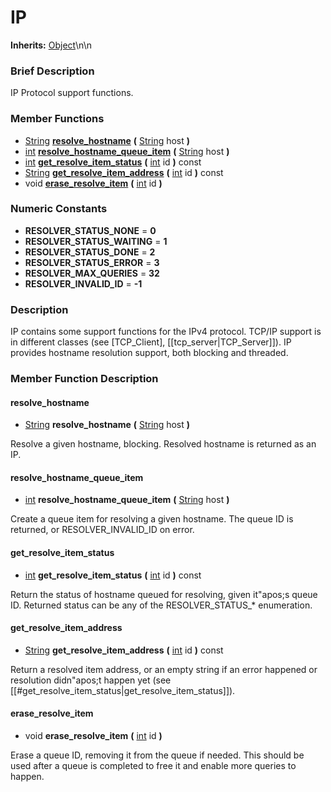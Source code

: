 #  IP  
**Inherits:** [Object](class_object)\\n\\n
###  Brief Description  
IP Protocol support functions.

###  Member Functions 
  * [String](class_string)  **[resolve_hostname](#resolve_hostname)**  **(** [String](class_string) host  **)**
  * [int](class_int)  **[resolve_hostname_queue_item](#resolve_hostname_queue_item)**  **(** [String](class_string) host  **)**
  * [int](class_int)  **[get_resolve_item_status](#get_resolve_item_status)**  **(** [int](class_int) id  **)** const
  * [String](class_string)  **[get_resolve_item_address](#get_resolve_item_address)**  **(** [int](class_int) id  **)** const
  * void  **[erase_resolve_item](#erase_resolve_item)**  **(** [int](class_int) id  **)**

###  Numeric Constants  
  * **RESOLVER_STATUS_NONE** = **0**
  * **RESOLVER_STATUS_WAITING** = **1**
  * **RESOLVER_STATUS_DONE** = **2**
  * **RESOLVER_STATUS_ERROR** = **3**
  * **RESOLVER_MAX_QUERIES** = **32**
  * **RESOLVER_INVALID_ID** = **-1**

###  Description  
IP contains some support functions for the IPv4 protocol. TCP/IP support is in different classes (see [TCP_Client], [[tcp_server|TCP_Server]]). IP provides hostname resolution support, both blocking and threaded.

###  Member Function Description  

#### <a name="resolve_hostname">resolve_hostname</a>
  * [String](class_string)  **resolve_hostname**  **(** [String](class_string) host  **)**

Resolve a given hostname, blocking. Resolved hostname is returned as an IP.

#### <a name="resolve_hostname_queue_item">resolve_hostname_queue_item</a>
  * [int](class_int)  **resolve_hostname_queue_item**  **(** [String](class_string) host  **)**

Create a queue item for resolving a given hostname. The queue ID is returned, or RESOLVER_INVALID_ID on error.

#### <a name="get_resolve_item_status">get_resolve_item_status</a>
  * [int](class_int)  **get_resolve_item_status**  **(** [int](class_int) id  **)** const

Return the status of hostname queued for resolving, given it"apos;s queue ID. Returned status can be any of the RESOLVER_STATUS_* enumeration.

#### <a name="get_resolve_item_address">get_resolve_item_address</a>
  * [String](class_string)  **get_resolve_item_address**  **(** [int](class_int) id  **)** const

Return a resolved item address, or an empty string if an error happened or resolution didn"apos;t happen yet (see [[#get_resolve_item_status|get_resolve_item_status]]).

#### <a name="erase_resolve_item">erase_resolve_item</a>
  * void  **erase_resolve_item**  **(** [int](class_int) id  **)**

Erase a queue ID, removing it from the queue if needed. This should be used after a queue is completed to free it and enable more queries to happen.
